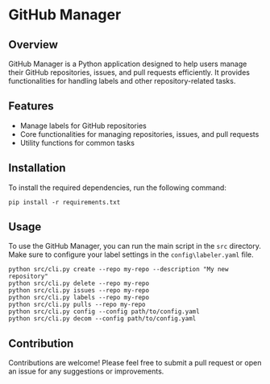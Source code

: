 # GitHub Manager

## Overview
GitHub Manager is a Python application designed to help users manage their GitHub repositories, issues, and pull requests efficiently. It provides functionalities for handling labels and other repository-related tasks.

## Features
- Manage labels for GitHub repositories
- Core functionalities for managing repositories, issues, and pull requests
- Utility functions for common tasks

## Installation
To install the required dependencies, run the following command:

```
pip install -r requirements.txt
```

## Usage
To use the GitHub Manager, you can run the main script in the `src` directory. Make sure to configure your label settings in the `config\labeler.yaml` file.

```
python src/cli.py create --repo my-repo --description "My new repository"
python src/cli.py delete --repo my-repo
python src/cli.py issues --repo my-repo
python src/cli.py labels --repo my-repo
python src/cli.py pulls --repo my-repo
python src/cli.py config --config path/to/config.yaml
python src/cli.py decom --config path/to/config.yaml
```

## Contribution
Contributions are welcome! Please feel free to submit a pull request or open an issue for any suggestions or improvements.


